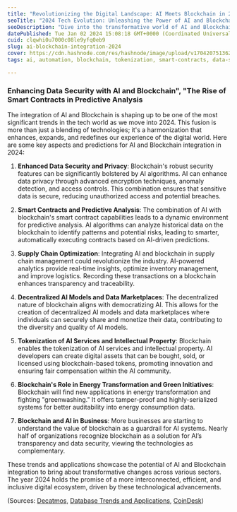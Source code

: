 ```yaml
---
title: "Revolutionizing the Digital Landscape: AI Meets Blockchain in 2024"
seoTitle: "2024 Tech Evolution: Unleashing the Power of AI and Blockchain"
seoDescription: "Dive into the transformative world of AI and Blockchain in 2024, to uncover how AI's predictive prowess and Blockchain's transparency are creating a new era"
datePublished: Tue Jan 02 2024 15:08:18 GMT+0000 (Coordinated Universal Time)
cuid: clqwhi0u7000c08le9yfq0eb9
slug: ai-blockchain-integration-2024
cover: https://cdn.hashnode.com/res/hashnode/image/upload/v1704207513626/b368c7d9-638e-4d1b-8821-911f5a3c0501.png
tags: ai, automation, blockchain, tokenization, smart-contracts, data-security, decentralization, business-and-finance, supply-chain-management

---
```


### Enhancing Data Security with AI and Blockchain", "The Rise of Smart Contracts in Predictive Analysis

The integration of AI and Blockchain is shaping up to be one of the most significant trends in the tech world as we move into 2024. This fusion is more than just a blending of technologies; it's a harmonization that enhances, expands, and redefines our experience of the digital world. Here are some key aspects and predictions for AI and Blockchain integration in 2024:

1. **Enhanced Data Security and Privacy**: Blockchain's robust security features can be significantly bolstered by AI algorithms. AI can enhance data privacy through advanced encryption techniques, anomaly detection, and access controls. This combination ensures that sensitive data is secure, reducing unauthorized access and potential breaches.
    
2. **Smart Contracts and Predictive Analysis**: The combination of AI with blockchain's smart contract capabilities leads to a dynamic environment for predictive analysis. AI algorithms can analyze historical data on the blockchain to identify patterns and potential risks, leading to smarter, automatically executing contracts based on AI-driven predictions.
    
3. **Supply Chain Optimization**: Integrating AI and blockchain in supply chain management could revolutionize the industry. AI-powered analytics provide real-time insights, optimize inventory management, and improve logistics. Recording these transactions on a blockchain enhances transparency and traceability.
    
4. **Decentralized AI Models and Data Marketplaces**: The decentralized nature of blockchain aligns with democratizing AI. This allows for the creation of decentralized AI models and data marketplaces where individuals can securely share and monetize their data, contributing to the diversity and quality of AI models.
    
5. **Tokenization of AI Services and Intellectual Property**: Blockchain enables the tokenization of AI services and intellectual property. AI developers can create digital assets that can be bought, sold, or licensed using blockchain-based tokens, promoting innovation and ensuring fair compensation within the AI community.
    
6. **Blockchain's Role in Energy Transformation and Green Initiatives**: Blockchain will find new applications in energy transformation and fighting "greenwashing." It offers tamper-proof and highly-serialized systems for better auditability into energy consumption data.
    
7. **Blockchain and AI in Business**: More businesses are starting to understand the value of blockchain as a guardrail for AI systems. Nearly half of organizations recognize blockchain as a solution for AI’s transparency and data security, viewing the technologies as complementary.
    

These trends and applications showcase the potential of AI and Blockchain integration to bring about transformative changes across various sectors. The year 2024 holds the promise of a more interconnected, efficient, and inclusive digital ecosystem, driven by these technological advancements.

(Sources: [Decatmos](https://www.decatmos.com/blog/top-5-ways-to-integrate-ai-and-blockchain-in-2024), [Database Trends and Applications](https://www.dbta.com), [CoinDesk](https://www.coindesk.com))